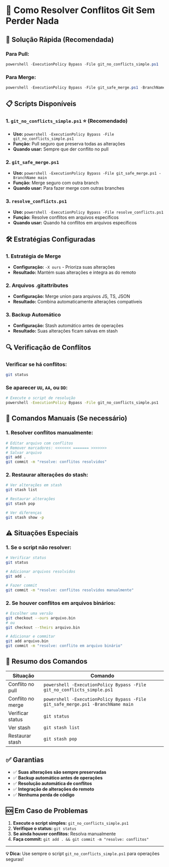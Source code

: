 # 🔧 Como Resolver Conflitos Git Sem Perder Nada

## 🚀 Solução Rápida (Recomendada)

### Para Pull:
```powershell
powershell -ExecutionPolicy Bypass -File git_no_conflicts_simple.ps1
```

### Para Merge:
```powershell
powershell -ExecutionPolicy Bypass -File git_safe_merge.ps1 -BranchName main
```

## 📋 Scripts Disponíveis

### 1. `git_no_conflicts_simple.ps1` ⭐ (Recomendado)
- **Uso:** `powershell -ExecutionPolicy Bypass -File git_no_conflicts_simple.ps1`
- **Função:** Pull seguro que preserva todas as alterações
- **Quando usar:** Sempre que der conflito no pull

### 2. `git_safe_merge.ps1`
- **Uso:** `powershell -ExecutionPolicy Bypass -File git_safe_merge.ps1 -BranchName main`
- **Função:** Merge seguro com outra branch
- **Quando usar:** Para fazer merge com outras branches

### 3. `resolve_conflicts.ps1`
- **Uso:** `powershell -ExecutionPolicy Bypass -File resolve_conflicts.ps1`
- **Função:** Resolve conflitos em arquivos específicos
- **Quando usar:** Quando há conflitos em arquivos específicos

## 🛠️ Estratégias Configuradas

### 1. Estratégia de Merge
- **Configuração:** `-X ours` - Prioriza suas alterações
- **Resultado:** Mantém suas alterações e integra as do remoto

### 2. Arquivos .gitattributes
- **Configuração:** Merge union para arquivos JS, TS, JSON
- **Resultado:** Combina automaticamente alterações compatíveis

### 3. Backup Automático
- **Configuração:** Stash automático antes de operações
- **Resultado:** Suas alterações ficam salvas em stash

## 🔍 Verificação de Conflitos

### Verificar se há conflitos:
```bash
git status
```

### Se aparecer `UU`, `AA`, ou `DD`:
```bash
# Execute o script de resolução
powershell -ExecutionPolicy Bypass -File git_no_conflicts_simple.ps1
```

## 📝 Comandos Manuais (Se necessário)

### 1. Resolver conflitos manualmente:
```bash
# Editar arquivo com conflitos
# Remover marcadores: <<<<<<< ======= >>>>>>>
# Salvar arquivo
git add .
git commit -m "resolve: conflitos resolvidos"
```

### 2. Restaurar alterações do stash:
```bash
# Ver alterações em stash
git stash list

# Restaurar alterações
git stash pop

# Ver diferenças
git stash show -p
```

## ⚠️ Situações Especiais

### 1. Se o script não resolver:
```bash
# Verificar status
git status

# Adicionar arquivos resolvidos
git add .

# Fazer commit
git commit -m "resolve: conflitos resolvidos manualmente"
```

### 2. Se houver conflitos em arquivos binários:
```bash
# Escolher uma versão
git checkout --ours arquivo.bin
# ou
git checkout --theirs arquivo.bin

# Adicionar e commitar
git add arquivo.bin
git commit -m "resolve: conflito em arquivo binário"
```

## 🎯 Resumo dos Comandos

| Situação | Comando |
|----------|---------|
| Conflito no pull | `powershell -ExecutionPolicy Bypass -File git_no_conflicts_simple.ps1` |
| Conflito no merge | `powershell -ExecutionPolicy Bypass -File git_safe_merge.ps1 -BranchName main` |
| Verificar status | `git status` |
| Ver stash | `git stash list` |
| Restaurar stash | `git stash pop` |

## ✅ Garantias

- ✅ **Suas alterações são sempre preservadas**
- ✅ **Backup automático antes de operações**
- ✅ **Resolução automática de conflitos**
- ✅ **Integração de alterações do remoto**
- ✅ **Nenhuma perda de código**

## 🆘 Em Caso de Problemas

1. **Execute o script simples:** `git_no_conflicts_simple.ps1`
2. **Verifique o status:** `git status`
3. **Se ainda houver conflitos:** Resolva manualmente
4. **Faça commit:** `git add . && git commit -m "resolve: conflitos"`

---

**💡 Dica:** Use sempre o script `git_no_conflicts_simple.ps1` para operações seguras!
